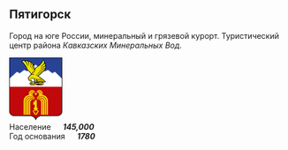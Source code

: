 <!--2022-08-03 00:20:02-->
## Пятигорск
Город на юге России, минеральный и грязевой курорт. 
Туристический центр района *Кавказских Минеральных Вод*.

<img src="./Pyatigorsk.svg" width="96px"><br>
Население &emsp; ***145,000*** &emsp;<br>
Год&nbsp;основания &emsp; ***1780***